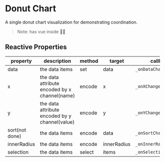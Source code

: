 # Donut Chart

A single donut chart visualization for demonstrating coordination.

>Note: has vue inside 🤦‍♀

## Reactive Properties

| property      | description                                   | method    | target    | callback              | internal listener             |
| ---------     | --------------------------------------        | ----------|-----------|-------------------    |---------------------------    |
|data           |the data items                                 |set        |data       |`_onDataChange`        |`this.vm.$on('data',...)`      |
|x              |the data attribute encoded by x channel(name)  |encode     |x          |`_onXChange`           |-                              |
|y              |the data attribute encoded by y channel(value) |encode     |y          |`_onYChange`           |-                              |
|sort(not done) |the data items                                 |encode     |data       |`_onSortChange`        |-                              |
|innerRadius    |the data items                                 |encode     |innerRadius|`_onInnerRadiusChange` |-                              |
|selection      |the data items                                 |select     |items      |`_onSelectionChange`   |`this.vm.$on('selection',...)` |
